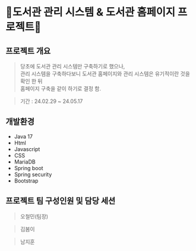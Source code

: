 # 📖도서관 관리 시스템 & 도서관 홈페이지 프로젝트📖

## 프로젝트 개요
> 당초에 도서관 관리 시스템만 구축하기로 했으나,   
> 관리 시스템을 구축하다보니 도서관 홈페이지와 관리 시스템은 유기적이란 것을 확인 한 뒤   
> 홈페이지 구축을 같이 하기로 결정 함.

> 기간 : 24.02.29 ~ 24.05.17

## 개발환경
* Java 17
* Html
* Javascript
* CSS
* MariaDB
* Spring boot
* Spring security
* Bootstrap

## 프로젝트 팀 구성인원 및 담당 세션
> 오철민(팀장)

> 김봄이

> 남지훈
